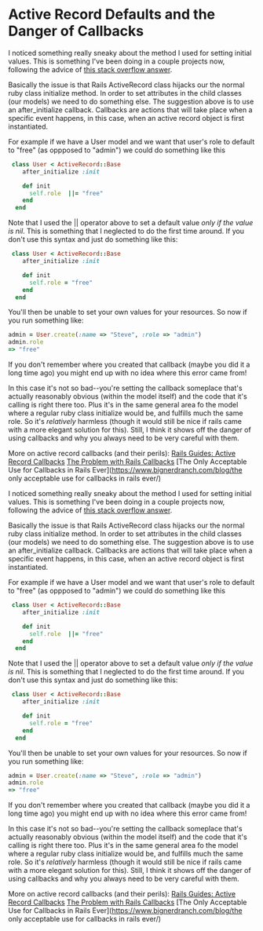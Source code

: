 # Active Record Defaults and the Danger of Callbacks

I noticed something really sneaky about the method I used for setting initial values. This is something I've been doing in a couple projects now, following the advice of [this stack overflow answer](http://stackoverflow.com/a/5127684/2181217).

Basically the issue is that Rails ActiveRecord class hijacks our the normal ruby class initialize method. In order to set attributes in the child classes (our models) we need to do something else. The suggestion above is to use an after_initialize callback. Callbacks are actions that will take place when a specific event happens, in this case, when an active record object is first instantiated.

For example if we have a User model and we want that user's role to default to "free" (as oppposed to "admin") we could do something like this

```ruby
 class User < ActiveRecord::Base
    after_initialize :init

    def init
      self.role  ||= "free"
    end
  end
```

Note that I used the || operator above to set a default value *only if the value is nil*. This is something that I neglected to do the first time around. If you don't use this syntax and just do something like this:

```ruby
 class User < ActiveRecord::Base
    after_initialize :init

    def init
      self.role = "free"
    end
  end
```

You'll then be unable to set your own values for your resources. So now if you run something like:

```ruby
admin = User.create(:name => "Steve", :role => "admin")
admin.role
=> "free"
```

If you don't remember where you created that callback (maybe you did it a long time ago) you might end up with no idea where this error came from!

In this case it's not so bad--you're setting the callback someplace that's actually reasonably obvious (within the model itself) and the code that it's calling is right there too. Plus it's in the same general area fo the model where a regular ruby class initialize would be, and fulfills much the same role. So it's *relatively* harmless (though it would still be nice if rails came with a more elegant solution for this). Still, I think it shows off the danger of using callbacks and why you always need to be very careful with them.

More on active record callbacks (and their perils):
[Rails Guides: Active Record Callbacks](http://guides.rubyonrails.org/active_record_callbacks.html)
[The Problem with Rails Callbacks](http://samuelmullen.com/2013/05/the-problem-with-rails-callbacks/)
[The Only Acceptable Use for Callbacks in Rails Ever](https://www.bignerdranch.com/blog/the only acceptable use for callbacks in rails ever/)








I noticed something really sneaky about the method I used for setting initial values. This is something I've been doing in a couple projects now, following the advice of [this stack overflow answer](http://stackoverflow.com/a/5127684/2181217).

Basically the issue is that Rails ActiveRecord class hijacks our the normal ruby class initialize method. In order to set attributes in the child classes (our models) we need to do something else. The suggestion above is to use an after_initialize callback. Callbacks are actions that will take place when a specific event happens, in this case, when an active record object is first instantiated.

For example if we have a User model and we want that user's role to default to "free" (as oppposed to "admin") we could do something like this

```ruby
 class User < ActiveRecord::Base
    after_initialize :init

    def init
      self.role  ||= "free"
    end
  end
```

Note that I used the || operator above to set a default value *only if the value is nil*. This is something that I neglected to do the first time around. If you don't use this syntax and just do something like this:

```ruby
 class User < ActiveRecord::Base
    after_initialize :init

    def init
      self.role = "free"
    end
  end
```

You'll then be unable to set your own values for your resources. So now if you run something like:

```ruby
admin = User.create(:name => "Steve", :role => "admin")
admin.role
=> "free"
```

If you don't remember where you created that callback (maybe you did it a long time ago) you might end up with no idea where this error came from!

In this case it's not so bad--you're setting the callback someplace that's actually reasonably obvious (within the model itself) and the code that it's calling is right there too. Plus it's in the same general area fo the model where a regular ruby class initialize would be, and fulfills much the same role. So it's *relatively* harmless (though it would still be nice if rails came with a more elegant solution for this). Still, I think it shows off the danger of using callbacks and why you always need to be very careful with them.

More on active record callbacks (and their perils):
[Rails Guides: Active Record Callbacks](http://guides.rubyonrails.org/active_record_callbacks.html)
[The Problem with Rails Callbacks](http://samuelmullen.com/2013/05/the-problem-with-rails-callbacks/)
[The Only Acceptable Use for Callbacks in Rails Ever](https://www.bignerdranch.com/blog/the only acceptable use for callbacks in rails ever/)








